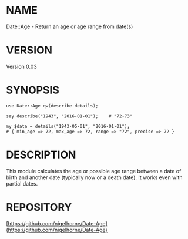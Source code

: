 # NAME

Date::Age - Return an age or age range from date(s)

# VERSION

Version 0.03

# SYNOPSIS

    use Date::Age qw(describe details);

    say describe("1943", "2016-01-01");    # "72-73"

    my $data = details("1943-05-01", "2016-01-01");
    # { min_age => 72, max_age => 72, range => "72", precise => 72 }

# DESCRIPTION

This module calculates the age or possible age range between a date of birth
and another date (typically now or a death date).
It works even with partial dates.

# REPOSITORY

[https://github.com/nigelhorne/Date-Age](https://github.com/nigelhorne/Date-Age)
